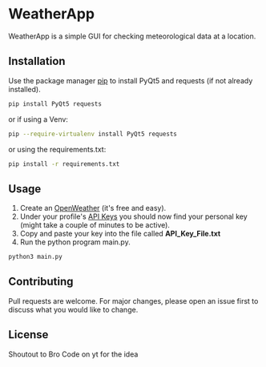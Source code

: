 # WeatherApp

WeatherApp is a simple GUI for checking meteorological data at a location.

## Installation

Use the package manager [pip](https://pip.pypa.io/en/stable/) to install PyQt5 and requests (if not already installed).

```bash
pip install PyQt5 requests
```
or if using a Venv:

```bash
pip --require-virtualenv install PyQt5 requests
```
or using the requirements.txt:

```bash
pip install -r requirements.txt
```

## Usage

1. Create an [OpenWeather](https://openweathermap.org/) (it's free and easy).
2. Under your profile's [API Keys](https://home.openweathermap.org/api_keys) you should now find your personal key (might take a couple of minutes to be active).
3. Copy and paste your key into the file called **API_Key_File.txt**
4. Run the python program main.py.
   
```python
python3 main.py
```

## Contributing

Pull requests are welcome. For major changes, please open an issue first
to discuss what you would like to change.

## License

Shoutout to Bro Code on yt for the idea
